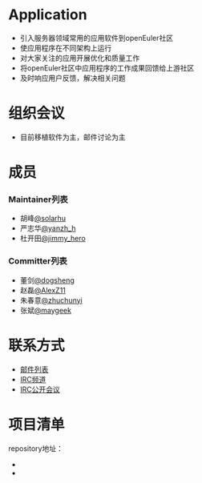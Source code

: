 
# Application
- 引入服务器领域常用的应用软件到openEuler社区
- 使应用程序在不同架构上运行
- 对大家关注的应用开展优化和质量工作
- 将openEuler社区中应用程序的工作成果回馈给上游社区
- 及时响应用户反馈，解决相关问题



# 组织会议

- 目前移植软件为主，邮件讨论为主




# 成员

### Maintainer列表

- 胡峰[@solarhu](https://gitee.com/solarhu)
- 严志华[@yanzh_h](https://gitee.com/yanzh_h)
- 杜开田[@jimmy_hero](https://gitee.com/jimmy_hero)


### Committer列表

- 董剑[@dogsheng](https://gitee.com/dogsheng)
- 赵磊[@AlexZ11](https://gitee.com/AlexZ11)
- 朱春意[@zhuchunyi](https://gitee.com/zhuchunyi)
- 张斌[@maygeek](https://gitee.com/maygeek)

# 联系方式

- [邮件列表](dev@openeuler.org)
- [IRC频道](#openeuler-dev)
- [IRC公开会议](#openeuler-meeting)





# 项目清单

repository地址：

- 
- 
